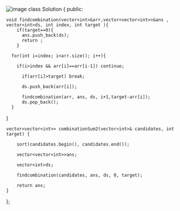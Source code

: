 ![image](https://user-images.githubusercontent.com/109466091/234633044-a2d5aa17-4fe5-42b4-9b66-87a641f346ff.png)
class Solution {
public:

    void findcombination(vector<int>&arr,vector<vector<int>>&ans , vector<int>ds, int index, int target ){
        if(target==0){
          ans.push_back(ds); 
          return ; 
        }
    
      for(int i=index; i<arr.size(); i++){

        if(i>index && arr[i]==arr[i-1]) continue; 

          if(arr[i]>target) break; 

          ds.push_back(arr[i]); 

          findcombination(arr, ans, ds, i+1,target-arr[i]);
          ds.pop_back(); 
      }
    
}

    vector<vector<int>> combinationSum2(vector<int>& candidates, int target) {
        
        sort(candidates.begin(), candidates.end()); 

        vector<vector<int>>ans; 

        vector<int>ds; 

        findcombination(candidates, ans, ds, 0, target); 

        return ans; 
    }
};
